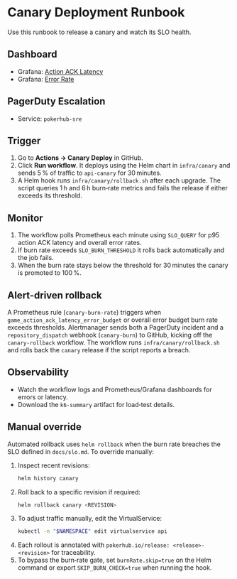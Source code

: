 # Canary Deployment Runbook

Use this runbook to release a canary and watch its SLO health.

## Dashboard
- Grafana: [Action ACK Latency](../analytics-dashboards.md#action-ack-latency)
- Grafana: [Error Rate](../analytics-dashboards.md#error-rate)

## PagerDuty Escalation
- Service: `pokerhub-sre`

## Trigger

1. Go to **Actions → Canary Deploy** in GitHub.
2. Click **Run workflow**. It deploys using the Helm chart in `infra/canary` and sends 5 % of traffic to `api-canary` for 30 minutes.
3. A Helm hook runs `infra/canary/rollback.sh` after each upgrade. The script queries 1 h and 6 h burn‑rate metrics and fails the release if either exceeds its threshold.

## Monitor

1. The workflow polls Prometheus each minute using `SLO_QUERY` for p95 action ACK latency and overall error rates.
2. If burn rate exceeds `SLO_BURN_THRESHOLD` it rolls back automatically and the job fails.
3. When the burn rate stays below the threshold for 30 minutes the canary is promoted to 100 %.

## Alert-driven rollback

A Prometheus rule (`canary-burn-rate`) triggers when `game_action_ack_latency_error_budget` or overall error budget burn rate exceeds thresholds. Alertmanager sends both a PagerDuty incident and a `repository_dispatch` webhook (`canary-burn`) to GitHub, kicking off the `canary-rollback` workflow. The workflow runs `infra/canary/rollback.sh` and rolls back the `canary` release if the script reports a breach.

## Observability

- Watch the workflow logs and Prometheus/Grafana dashboards for errors or latency.
- Download the `k6-summary` artifact for load‑test details.

## Manual override

Automated rollback uses `helm rollback` when the burn rate breaches the SLO defined in `docs/slo.md`. To override manually:

1. Inspect recent revisions:
   ```bash
   helm history canary
   ```
2. Roll back to a specific revision if required:
   ```bash
   helm rollback canary <REVISION>
   ```
3. To adjust traffic manually, edit the VirtualService:
   ```bash
   kubectl -n "$NAMESPACE" edit virtualservice api
   ```
4. Each rollout is annotated with `pokerhub.io/release: <release>-<revision>` for traceability.
5. To bypass the burn‑rate gate, set `burnRate.skip=true` on the Helm command or export `SKIP_BURN_CHECK=true` when running the hook.
